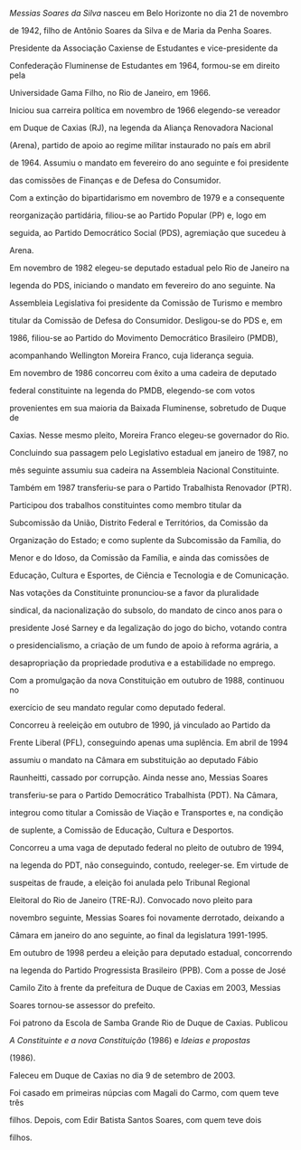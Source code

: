 

*Messias Soares da Silva* nasceu em Belo Horizonte no dia 21 de novembro

de 1942, filho de Antônio Soares da Silva e de Maria da Penha Soares.



Presidente da Associação Caxiense de Estudantes e vice-presidente da

Confederação Fluminense de Estudantes em 1964, formou-se em direito pela

Universidade Gama Filho, no Rio de Janeiro, em 1966.



Iniciou sua carreira política em novembro de 1966 elegendo-se vereador

em Duque de Caxias (RJ), na legenda da Aliança Renovadora Nacional

(Arena), partido de apoio ao regime militar instaurado no país em abril

de 1964. Assumiu o mandato em fevereiro do ano seguinte e foi presidente

das comissões de Finanças e de Defesa do Consumidor.



Com a extinção do bipartidarismo em novembro de 1979 e a consequente

reorganização partidária, filiou-se ao Partido Popular (PP) e, logo em

seguida, ao Partido Democrático Social (PDS), agremiação que sucedeu à

Arena.



Em novembro de 1982 elegeu-se deputado estadual pelo Rio de Janeiro na

legenda do PDS, iniciando o mandato em fevereiro do ano seguinte. Na

Assembleia Legislativa foi presidente da Comissão de Turismo e membro

titular da Comissão de Defesa do Consumidor. Desligou-se do PDS e, em

1986, filiou-se ao Partido do Movimento Democrático Brasileiro (PMDB),

acompanhando Wellington Moreira Franco, cuja liderança seguia.



Em novembro de 1986 concorreu com êxito a uma cadeira de deputado

federal constituinte na legenda do PMDB, elegendo-se com votos

provenientes em sua maioria da Baixada Fluminense, sobretudo de Duque de

Caxias. Nesse mesmo pleito, Moreira Franco elegeu-se governador do Rio.



Concluindo sua passagem pelo Legislativo estadual em janeiro de 1987, no

mês seguinte assumiu sua cadeira na Assembleia Nacional Constituinte.

Também em 1987 transferiu-se para o Partido Trabalhista Renovador (PTR).

Participou dos trabalhos constituintes como membro titular da

Subcomissão da União, Distrito Federal e Territórios, da Comissão da

Organização do Estado; e como suplente da Subcomissão da Família, do

Menor e do Idoso, da Comissão da Família, e ainda das comissões de

Educação, Cultura e Esportes, de Ciência e Tecnologia e de Comunicação.



Nas votações da Constituinte pronunciou-se a favor da pluralidade

sindical, da nacionalização do subsolo, do mandato de cinco anos para o

presidente José Sarney e da legalização do jogo do bicho, votando contra

o presidencialismo, a criação de um fundo de apoio à reforma agrária, a

desapropriação da propriedade produtiva e a estabilidade no emprego.



Com a promulgação da nova Constituição em outubro de 1988, continuou no

exercício de seu mandato regular como deputado federal.



Concorreu à reeleição em outubro de 1990, já vinculado ao Partido da

Frente Liberal (PFL), conseguindo apenas uma suplência. Em abril de 1994

assumiu o mandato na Câmara em substituição ao deputado Fábio

Raunheitti, cassado por corrupção. Ainda nesse ano, Messias Soares

transferiu-se para o Partido Democrático Trabalhista (PDT). Na Câmara,

integrou como titular a Comissão de Viação e Transportes e, na condição

de suplente, a Comissão de Educação, Cultura e Desportos.



Concorreu a uma vaga de deputado federal no pleito de outubro de 1994,

na legenda do PDT, não conseguindo, contudo, reeleger-se. Em virtude de

suspeitas de fraude, a eleição foi anulada pelo Tribunal Regional

Eleitoral do Rio de Janeiro (TRE-RJ). Convocado novo pleito para

novembro seguinte, Messias Soares foi novamente derrotado, deixando a

Câmara em janeiro do ano seguinte, ao final da legislatura 1991-1995.



Em outubro de 1998 perdeu a eleição para deputado estadual, concorrendo

na legenda do Partido Progressista Brasileiro (PPB). Com a posse de José

Camilo Zito à frente da prefeitura de Duque de Caxias em 2003, Messias

Soares tornou-se assessor do prefeito.



Foi patrono da Escola de Samba Grande Rio de Duque de Caxias. Publicou

*A Constituinte e a nova Constituição* (1986) e *Ideias e propostas*

(1986).



Faleceu em Duque de Caxias no dia 9 de setembro de 2003.



Foi casado em primeiras núpcias com Magali do Carmo, com quem teve três

filhos. Depois, com Edir Batista Santos Soares, com quem teve dois

filhos.



